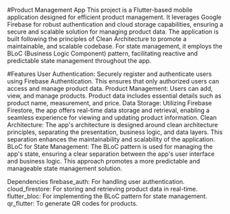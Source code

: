 
#Product Management App
This project is a Flutter-based mobile application designed for efficient product management. It leverages Google Firebase for robust authentication and cloud storage capabilities, ensuring a secure and scalable solution for managing product data. The application is built following the principles of Clean Architecture to promote a maintainable, and scalable codebase. For state management, it employs the BLoC (Business Logic Component) pattern, facilitating reactive and predictable state management throughout the app.

#Features
User Authentication: Securely register and authenticate users using Firebase Authentication. This ensures that only authorized users can access and manage product data.
Product Management: Users can add, view, and manage products. Product data includes essential details such as product name, measurement, and price.
Data Storage: Utilizing Firebase Firestore, the app offers real-time data storage and retrieval, enabling a seamless experience for viewing and updating product information.
Clean Architecture: The app's architecture is designed around clean architecture principles, separating the presentation, business logic, and data layers. This separation enhances the maintainability and scalability of the application.
BLoC for State Management: The BLoC pattern is used for managing the app's state, ensuring a clear separation between the app's user interface and business logic. This approach promotes a more predictable and manageable state management solution.


Dependencies
firebase_auth: For handling user authentication.
cloud_firestore: For storing and retrieving product data in real-time.
flutter_bloc: For implementing the BLoC pattern for state management.
qr_flutter: To generate QR codes for products.
